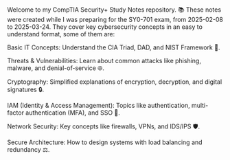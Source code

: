 Welcome to my CompTIA Security+ Study Notes repository. 
📚 These notes were created while I was preparing for the SY0-701 exam, from 2025-02-08 to 2025-03-24. They cover key cybersecurity concepts in an easy to understand format, some of them are:


  Basic IT Concepts: Understand the CIA Triad, DAD, and NIST Framework 🔐.

  Threats & Vulnerabilities: Learn about common attacks like phishing, malware, and denial-of-service 🌐.

  Cryptography: Simplified explanations of encryption, decryption, and digital signatures 🔒.

  IAM (Identity & Access Management): Topics like authentication, multi-factor authentication (MFA), and SSO 🔑.

  Network Security: Key concepts like firewalls, VPNs, and IDS/IPS 🛡️.

  Secure Architecture: How to design systems with load balancing and redundancy ⚖️.
